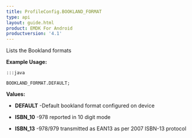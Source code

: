 ```yaml
---
title: ProfileConfig.BOOKLAND_FORMAT
type: api
layout: guide.html
product: EMDK For Android
productversion: '4.1'
---
```



Lists the Bookland formats
 
 

**Example Usage:**
	
	:::java
	
	BOOKLAND_FORMAT.DEFAULT;
	


**Values:**

* **DEFAULT** -Default bookland format configured on device

* **ISBN_10** -978 reported in 10 digit mode

* **ISBN_13** -978/979 transmitted as EAN13 as per 2007 ISBN-13 protocol












